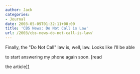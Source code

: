 ```yaml
---
author: Jack
categories:
- Journal
date: 2003-05-09T01:32:11+00:00
title: 'CBS News: Do Not Call is Law'
url: /2003/cbs-news-do-not-call-is-law/
---
```


Finally, the "Do Not Call" law is, well, law. Looks like I'll be able
  

  
to start answering my phone again soon. [read
  

  
the article][1]

 [1]: //www.cbsnews.com/stories/2003/03/11/politics/main543573.shtml"